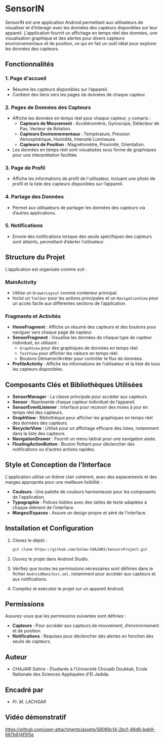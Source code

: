 # SensorIN

SensorIN est une application Android permettant aux utilisateurs de visualiser et d’interagir avec les données des capteurs disponibles sur leur appareil. L’application fournit un affichage en temps réel des données, une visualisation graphique et des alertes pour divers capteurs environnementaux et de position, ce qui en fait un outil idéal pour explorer les données des capteurs.

## Fonctionnalités

### 1. Page d'accueil
- Résume les capteurs disponibles sur l’appareil.
- Contient des liens vers les pages de données de chaque capteur.

### 2. Pages de Données des Capteurs
- Affiche les données en temps réel pour chaque capteur, y compris :
  - **Capteurs de Mouvement** : Accéléromètre, Gyroscope, Détecteur de Pas, Vecteur de Rotation.
  - **Capteurs Environnementaux** : Température, Pression Atmosphérique, Humidité, Intensité Lumineuse.
  - **Capteurs de Position** : Magnétomètre, Proximité, Orientation.
- Les données en temps réel sont visualisées sous forme de graphiques pour une interprétation facilitée.
  
### 3. Page de Profil
- Affiche les informations de profil de l'utilisateur, incluant une photo de profil et la liste des capteurs disponibles sur l’appareil.

### 4. Partage des Données
- Permet aux utilisateurs de partager les données des capteurs via d’autres applications.

### 5. Notifications
- Envoie des notifications lorsque des seuils spécifiques des capteurs sont atteints, permettant d’alerter l’utilisateur.

## Structure du Projet

L’application est organisée comme suit :

### MainActivity
- Utilise un `DrawerLayout` comme conteneur principal.
- Inclut un `Toolbar` pour les actions principales et un `NavigationView` pour un accès facile aux différentes sections de l’application.

### Fragments et Activités
- **HomeFragment** : Affiche un résumé des capteurs et des boutons pour naviguer vers chaque page de capteur.
- **SensorFragment** : Visualise les données de chaque type de capteur individuel, en utilisant :
  - `GraphView` pour des graphiques de données en temps réel.
  - `TextView` pour afficher les valeurs en temps réel.
  - Boutons Démarrer/Arrêter pour contrôler le flux de données.
- **ProfileActivity** : Affiche les informations de l’utilisateur et la liste de tous les capteurs disponibles.

## Composants Clés et Bibliothèques Utilisées

- **SensorManager** : La classe principale pour accéder aux capteurs.
- **Sensor** : Représente chaque capteur individuel de l’appareil.
- **SensorEventListener** : Interface pour recevoir des mises à jour en temps réel des capteurs.
- **GraphView** : Bibliothèque pour afficher les graphiques en temps réel des données des capteurs.
- **RecyclerView** : Utilisé pour un affichage efficace des listes, notamment dans la liste des capteurs.
- **NavigationDrawer** : Fournit un menu latéral pour une navigation aisée.
- **FloatingActionButton** : Bouton flottant pour déclencher des notifications ou d’autres actions rapides.

## Style et Conception de l’Interface

L'application utilise un thème clair cohérent, avec des espacements et des marges appropriés pour une meilleure lisibilité :
- **Couleurs** : Une palette de couleurs harmonieuse pour les composants de l'application.
- **Typographie** : Polices lisibles avec des tailles de texte adaptées à chaque élément de l’interface.
- **Marges/Espaces** : Assure un design propre et aéré de l'interface.

## Installation et Configuration

1. Clonez le dépôt :
   ```bash
   git clone https://github.com/Salma-CHAJARI/SensorsProject.git
   ```

2. Ouvrez le projet dans Android Studio.

3. Vérifiez que toutes les permissions nécessaires sont définies dans le fichier `AndroidManifest.xml`, notamment pour accéder aux capteurs et aux notifications.

4. Compilez et exécutez le projet sur un appareil Android.

## Permissions

Assurez-vous que les permissions suivantes sont définies :
- **Capteurs** : Pour accéder aux capteurs de mouvement, d’environnement et de position.
- **Notifications** : Requises pour déclencher des alertes en fonction des seuils de capteurs.

## Auteur

- *CHAJARI Salma* - Étudiante à l'Université Chouaib Doukkali, Ecole Nationale des Sciences Appliquées d'El Jadida.

## Encadré par

- *Pr. M. LACHGAR*




## Vidéo démonstratif


https://github.com/user-attachments/assets/58066c14-2bcf-46d8-beb9-687b614f5f5e



